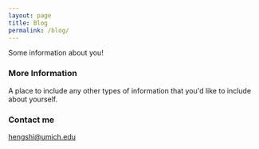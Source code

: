 ```yaml
---
layout: page
title: Blog
permalink: /blog/
---
```


Some information about you!

### More Information

A place to include any other types of information that you'd like to include about yourself.

### Contact me

[hengshi@umich.edu](mailto:hengshi@umich.edu)